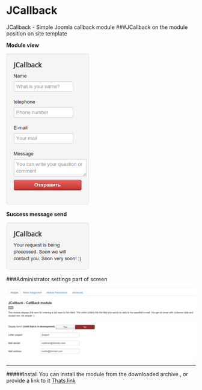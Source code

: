 # JCallback
JCallback - Simple Joomla callback module
###JCallback on the module position on site template

**Module view**

![](https://github.com/WhiskeyMan-Tau/JCallback/blob/master/jcallback_site.jpg?raw=true)

**Success message send**

![](https://github.com/WhiskeyMan-Tau/JCallback/blob/master/jcallback_site_success.jpg?raw=true)

###Administrator settings part of screen

![](https://github.com/WhiskeyMan-Tau/JCallback/blob/master/jcallback_admin.jpg?raw=true)


***


#####Install
You can install the module from the downloaded archive , or provide a link to it [Thats link](https://github.com/WhiskeyMan-Tau/JCallback/archive/master.zip)
